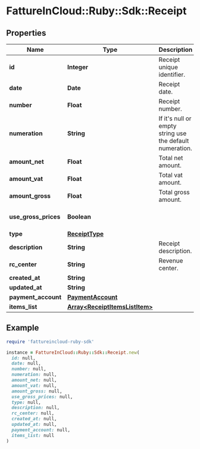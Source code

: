 # FattureInCloud::Ruby::Sdk::Receipt

## Properties

| Name | Type | Description | Notes |
| ---- | ---- | ----------- | ----- |
| **id** | **Integer** | Receipt unique identifier. | [optional] |
| **date** | **Date** | Receipt date. |  |
| **number** | **Float** | Receipt number. | [optional] |
| **numeration** | **String** | If it&#39;s null or empty string use the default numeration. | [optional] |
| **amount_net** | **Float** | Total net amount. | [optional] |
| **amount_vat** | **Float** | Total vat amount. | [optional] |
| **amount_gross** | **Float** | Total gross amount. | [optional] |
| **use_gross_prices** | **Boolean** |  | [optional][default to false] |
| **type** | [**ReceiptType**](ReceiptType.md) |  |  |
| **description** | **String** | Receipt description. | [optional] |
| **rc_center** | **String** | Revenue center. | [optional] |
| **created_at** | **String** |  | [optional] |
| **updated_at** | **String** |  | [optional] |
| **payment_account** | [**PaymentAccount**](PaymentAccount.md) |  |  |
| **items_list** | [**Array&lt;ReceiptItemsListItem&gt;**](ReceiptItemsListItem.md) |  | [optional] |

## Example

```ruby
require 'fattureincloud-ruby-sdk'

instance = FattureInCloud::Ruby::Sdk::Receipt.new(
  id: null,
  date: null,
  number: null,
  numeration: null,
  amount_net: null,
  amount_vat: null,
  amount_gross: null,
  use_gross_prices: null,
  type: null,
  description: null,
  rc_center: null,
  created_at: null,
  updated_at: null,
  payment_account: null,
  items_list: null
)
```

